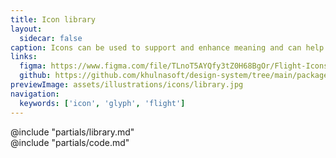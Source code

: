 ```yaml
---
title: Icon library
layout:
  sidecar: false
caption: Icons can be used to support and enhance meaning and can help call out information.
links:
  figma: https://www.figma.com/file/TLnoT5AYQfy3tZ0H68BgOr/Flight-Icons?node-id=164%3A0
  github: https://github.com/khulnasoft/design-system/tree/main/packages/components/src/components/kds/icon
previewImage: assets/illustrations/icons/library.jpg
navigation:
  keywords: ['icon', 'glyph', 'flight']
---
```


<section data-tab="Library">
  @include "partials/library.md"
</section>

<section data-tab="Code">
  @include "partials/code.md"
</section>
